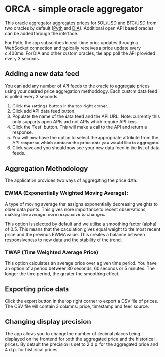 # ORCA - simple oracle aggregator

This oracle aggregator aggregates prices for SOL/USD and BTC/USD from two oracles by default ([Pyth](https://pyth.network/) and [DIA](https://www.diadata.org/)). Additional open API based oracles can be added through the interface.

For Pyth, the app subscribes to real-time price updates through a WebSocket connection and typically receives a price update every c.400ms. For DIA and other custom oracles, the app poll the API provided every 3 seconds.

## Adding a new data feed

You can add any number of API feeds to the oracle to aggregate prices using your desired price aggregation methodology. Each custom data feed is polled every 3 seconds.

1. Click the settings button in the top right corner.
2. Click add API data feed button.
3. Populate the name of the data feed and the API URL. Note: currently this only supports open APIs and not APIs which require API keys.
4. Click the 'Test' button. This will make a call to the API and return a response.
5. You will now have the option to select the appropriate attribute from the API response which contains the price data you would like to aggregate.
6. Click save and you should now see your new data feed in the list of data feeds.

## Aggregation Methodology

The application provides two ways of aggregating the price data.

### EWMA (Exponentially Weighted Moving Average):

A type of moving average that assigns exponentially decreasing weights to older data points. This gives more importance to recent observations, making the average more responsive to changes.

This option is selected by default and we utilise a smoothing factor (alpha) of 0.5. This means that the calculation gives equal weight to the most recent price and the previous EWMA value. This creates a balance between responsiveness to new data and the stability of the trend.

### TWAP (Time Weighted Average Price):

This option calculates an average price over a given time period. You have an option of a period between 30 seconds, 60 seconds or 5 minutes. The longer the time period, the greater the smoothing effect.

## Exporting price data

Click the export button in the top right corner to export a CSV file of prices. The CSV file will contain 3 columns: price, timestamp and feed source.

## Changing display precision

The app allows you to change the number of decimal places being displayed on the frontend for both the aggregated price and the historical prices. By default the precision is set to 2 d.p. for the aggregated price and 4 d.p. for historical prices.
